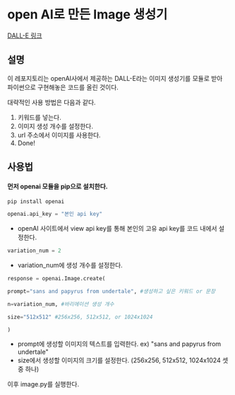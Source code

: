 # open AI로 만든 Image 생성기
[DALL-E 링크](https://labs.openai.com/)
## 설명
이 레포지토리는 openAI사에서 제공하는 DALL-E라는 이미지 생성기를 모듈로 받아 파이썬으로 구현해놓은 코드를 올린 것이다.

대략적인 사용 방법은 다음과 같다.
1. 키워드를 넣는다.
2. 이미지 생성 개수를 설정한다.
3. url 주소에서 이미지를 사용한다.
4. Done!
## 사용법
#### 먼저 openai 모듈을 pip으로 설치한다.
```
pip install openai
```

```python
openai.api_key = "본인 api key"
```
- openAI 사이트에서 view api key를 통해 본인의 고유 api key를 코드 내에서 설정한다.

```python
variation_num = 2
```
- variation_num에 생성 개수를 설정한다.

```python
response = openai.Image.create(

prompt="sans and papyrus from undertale", #생성하고 싶은 키워드 or 문장

n=variation_num, #바리에이션 생성 개수

size="512x512" #256x256, 512x512, or 1024x1024

)
```
- prompt에 생성할 이미지의 텍스트를 입력한다. ex) "sans and papyrus from undertale"
- size에서 생성할 이미지의 크기를 설정한다. (256x256, 512x512, 1024x1024 셋 중 하나)

이후 image.py를 실행한다.
